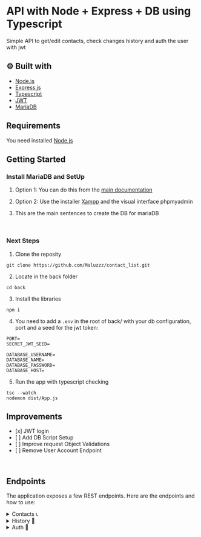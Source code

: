 # API with Node + Express + DB using Typescript

Simple API to get/edit contacts, check changes history and auth the user with jwt 


## ⚙️ Built with

* [Node.js](https://nodejs.org/en/)
* [Express.js](https://expressjs.com/)
* [Typescript](https://www.typescriptlang.org/)
* [JWT](https://jwt.io/)
* [MariaDB](https://mariadb.org/)


## Requirements

You need installed [Node.js](https://nodejs.org/en/)


## Getting Started

### Install MariaDB and SetUp

1. Option 1: You can do this from the [main documentation](https://mariadb.org/download/?t=mariadb&p=mariadb&r=10.6.5&os=Linux&cpu=x86_64&pkg=tar_gz&i=systemd&m=ptisp)

2. Option 2: Use the installer [Xampp](https://www.apachefriends.org/index.html) and the visual interface phpmyadmin

3. This are the main sentences to create the DB for mariaDB
 
<br/>

### Next Steps

1. Clone the reposity
```
git clone https://github.com/Maluzzz/contact_list.git
```
2. Locate in the back folder
```
cd back
```
3. Install the libraries

```
npm i
```
4. You need to add a `.env` in the root of back/ with your db configuration, port and a seed for the jwt token:

```
PORT=
SECRET_JWT_SEED=

DATABASE_USERNAME=
DATABASE_NAME=
DATABASE_PASSWORD=
DATABASE_HOST=
```

5. Run the app with typescript checking
```
tsc --watch
nodemon dist/App.js
```
   

## Improvements

- \[x] JWT login
- \[ ] Add DB Script Setup 
- \[ ] Improve request Object Validations
- \[ ] Remove User Account Endpoint

<br/>

## Endpoints

The application exposes a few REST endpoints. 
Here are the endpoints and how to use:

<details>
<summary> Contacts 📞 </summary>

<br/>

### `GET` /api/contacts

Get all the contacts saved


```jsx
var myHeaders = new Headers();
myHeaders.append("x-token", "TOKEN_JWT");
myHeaders.append("Content-Type", "application/json");

var requestOptions = {
  method: 'POST',
  headers: myHeaders,
  redirect: 'follow'
};
fetch("localhost:3000/api/contacts",requestOptions)
  .then((response) => {
    if (response.status === 200) {
      response.json().then((j) => console.log(j));
    } else {
      console.log("ERROR", response.status);
    }
  })
  .catch((error) => console.log(error));
```

### `POST` /api/contacts

Upsert endpoint: create contact if the email doesn't exist. If the email existed the endpoint will update the contact


```jsx
var myHeaders = new Headers();
myHeaders.append("x-token", "JWT_TOKEN");
myHeaders.append("Content-Type", "application/json");

var raw = JSON.stringify({"name":"name","email":"name@gmail.com","phone":"+666444666","surname":"surname"});

var requestOptions = {
  method: 'POST',
  headers: myHeaders,
  body: raw,
  redirect: 'follow'
};

fetch("localhost:3000/api/contacts", requestOptions)
  .then(response => response.text())
  .then(result => console.log(result))
  .catch(error => console.log('error', error));
```

### `DELETE` /api/contacts/:id

Remove history and contact from id


```jsx
var myHeaders = new Headers();
myHeaders.append("x-token", "TOKEN_JWT");
myHeaders.append("Content-Type", "application/json");
var requestOptions = {
  method: 'POST',
  headers: myHeaders,
  redirect: 'follow'
};

fetch("localhost:3000/api/contacts/id", requestOptions)
  .then((response) => {
    if (response.status === 200) {
      response.json().then((j) => console.log(j));
    } else {
      console.log("ERROR", response.status);
    }
  })
  .catch((error) => console.log(error));
```
</details>


<details>
<summary> History 🧐 </summary>

<br/>

### `GET` /api/history/:id

Get all the history saved from a contact


```jsx
var myHeaders = new Headers();
myHeaders.append("x-token", "TOKEN_JWT");
myHeaders.append("Content-Type", "application/json");


fetch("localhost:3000/api/history/:id", requestOptions)
  .then((response) => {
    if (response.status === 200) {
      response.json().then((j) => console.log(j));
    } else {
      console.log("ERROR", response.status);
    }
  })
  .catch((error) => console.log(error));
```
</details>

<details>
<summary> Auth 🙋 </summary>


<br/>

### `POST` /api/auth/login

Verify the user is correct in the db and return jwt token

```jsx
var myHeaders = new Headers();
myHeaders.append("Content-Type", "application/json");

var raw = JSON.stringify({"email":"name@gmail.com","password":"password"});

var requestOptions = {
  method: 'POST',
  headers: myHeaders,
  body: raw,
  redirect: 'follow'
};

fetch("localhost:3000/api/auth/login", requestOptions)
  .then(response => response.text())
  .then(result => console.log(result))
  .catch(error => console.log('error', error));
```
<br/>

### `POST` /api/auth/signup

Register a user in the db

```jsx
var myHeaders = new Headers();
myHeaders.append("Content-Type", "application/json");

var raw = JSON.stringify({"name":"name","email":"name@gmail.com","password":"password"});

var requestOptions = {
  method: 'POST',
  headers: myHeaders,
  body: raw,
  redirect: 'follow'
};

fetch("localhost:3000/api/auth/signup", requestOptions)
  .then(response => response.text())
  .then(result => console.log(result))
  .catch(error => console.log('error', error));
```

### `GET` /api/auth/refresh-token

Return a new token if the old token is not expired

```jsx
var myHeaders = new Headers();
myHeaders.append("x-token", "TOKEN_JWT");

var requestOptions = {
  method: 'GET',
  headers: myHeaders,
  redirect: 'follow'
};

fetch("localhost:3000/api/auth/refresh-token", requestOptions)
  .then(response => response.text())
  .then(result => console.log(result))
  .catch(error => console.log('error', error));
```
</details>